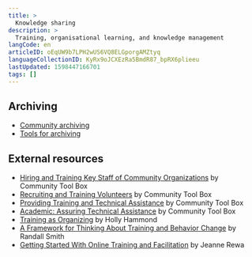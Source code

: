 ```yaml
---
title: >
  Knowledge sharing
description: >
  Training, organisational learning, and knowledge management
langCode: en
articleID: oEqUW9b7LPH2wUS6VQ8ELGporgAMZtyq
languageCollectionID: KyRx9oJCXEzRa5BmdR87_bpRX6plieeu
lastUpdated: 1598447166701
tags: []
---
```


## Archiving

-   [Community archiving](/organising/community-archiving)
-   [Tools for archiving](/organising/archiving-tools)

## External resources

-   [Hiring and Training Key Staff of Community Organizations](https://ctb.ku.edu/en/table-of-contents/structure/hiring-and-training) by Community Tool Box
-   [Recruiting and Training Volunteers](https://ctb.ku.edu/en/table-of-contents/structure/volunteers) by Community Tool Box
-   [Providing Training and Technical Assistance](https://ctb.ku.edu/en/table-of-contents/structure/training-and-technical-assistance) by Community Tool Box
-   [Academic: Assuring Technical Assistance](https://ctb.ku.edu/en/best-change-processes/assuring-technical-assistance/overview) by Community Tool Box
-   [Training as Organizing](https://commonslibrary.org/training-as-organising/) by Holly Hammond
-   [A Framework for Thinking About Training and Behavior Change](https://commonslibrary.org/a-framework-for-thinking-about-training-and-behaviour-change/) by Randall Smith
-   [Getting Started With Online Training and Facilitation](https://commonslibrary.org/getting-started-with-online-training-and-facilitaiton/) by Jeanne Rewa